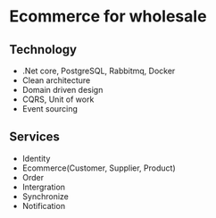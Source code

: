 # Ecommerce for wholesale

## Technology
- .Net core, PostgreSQL, Rabbitmq, Docker
- Clean architecture
- Domain driven design
- CQRS, Unit of work
- Event sourcing

## Services
- Identity
- Ecommerce(Customer, Supplier, Product)
- Order
- Intergration
- Synchronize
- Notification
